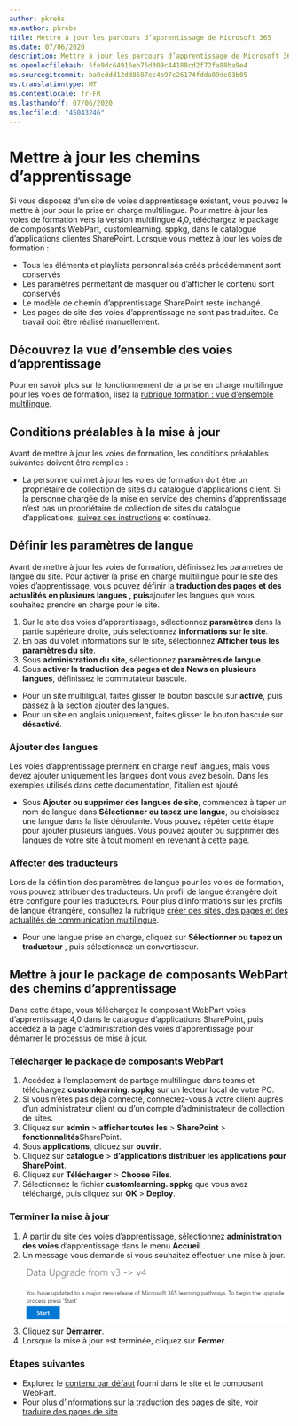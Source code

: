 ```yaml
---
author: pkrebs
ms.author: pkrebs
title: Mettre à jour les parcours d’apprentissage de Microsoft 365
ms.date: 07/06/2020
description: Mettre à jour les parcours d’apprentissage de Microsoft 365
ms.openlocfilehash: 5fe9dc64916eb75d309c44188cd2f72fa88ba9e4
ms.sourcegitcommit: ba0cddd12dd8687ec4b97c26174fdda09de83b05
ms.translationtype: MT
ms.contentlocale: fr-FR
ms.lasthandoff: 07/06/2020
ms.locfileid: "45043246"
---
```

# <a name="update-learning-pathways"></a>Mettre à jour les chemins d’apprentissage
Si vous disposez d’un site de voies d’apprentissage existant, vous pouvez le mettre à jour pour la prise en charge multilingue. Pour mettre à jour les voies de formation vers la version multilingue 4,0, téléchargez le package de composants WebPart, customlearning. sppkg, dans le catalogue d’applications clientes SharePoint. Lorsque vous mettez à jour les voies de formation :  

- Tous les éléments et playlists personnalisés créés précédemment sont conservés
- Les paramètres permettant de masquer ou d’afficher le contenu sont conservés
- Le modèle de chemin d’apprentissage SharePoint reste inchangé.
- Les pages de site des voies d’apprentissage ne sont pas traduites. Ce travail doit être réalisé manuellement.

## <a name="read-the-learning-pathways-multilingual-overview"></a>Découvrez la vue d’ensemble des voies d’apprentissage
Pour en savoir plus sur le fonctionnement de la prise en charge multilingue pour les voies de formation, lisez la [rubrique formation : vue d’ensemble multilingue](custom_overview.md). 

## <a name="prerequisites-to-update"></a>Conditions préalables à la mise à jour
Avant de mettre à jour les voies de formation, les conditions préalables suivantes doivent être remplies :
- La personne qui met à jour les voies de formation doit être un propriétaire de collection de sites du catalogue d’applications client. Si la personne chargée de la mise en service des chemins d’apprentissage n’est pas un propriétaire de collection de sites du catalogue d’applications, [suivez ces instructions](addappadmin.md) et continuez. 

## <a name="set-language-settings"></a>Définir les paramètres de langue 
Avant de mettre à jour les voies de formation, définissez les paramètres de langue du site. Pour activer la prise en charge multilingue pour le site des voies d’apprentissage, vous pouvez définir la **traduction des pages et des actualités en plusieurs langues** **, puis**ajouter les langues que vous souhaitez prendre en charge pour le site.
1.  Sur le site des voies d’apprentissage, sélectionnez **paramètres** dans la partie supérieure droite, puis sélectionnez **informations sur le site**.
2.  En bas du volet informations sur le site, sélectionnez **Afficher tous les paramètres du site**.
3.  Sous **administration du site**, sélectionnez **paramètres de langue**.
4.  Sous **activer la traduction des pages et des News en plusieurs langues**, définissez le commutateur bascule. 
- Pour un site multiligual, faites glisser le bouton bascule sur **activé**, puis passez à la section ajouter des langues. 
- Pour un site en anglais uniquement, faites glisser le bouton bascule sur **désactivé**.

### <a name="add-languages"></a>Ajouter des langues
Les voies d’apprentissage prennent en charge neuf langues, mais vous devez ajouter uniquement les langues dont vous avez besoin. Dans les exemples utilisés dans cette documentation, l’italien est ajouté. 
- Sous **Ajouter ou supprimer des langues de site**, commencez à taper un nom de langue dans **Sélectionner ou tapez une langue**, ou choisissez une langue dans la liste déroulante. Vous pouvez répéter cette étape pour ajouter plusieurs langues. Vous pouvez ajouter ou supprimer des langues de votre site à tout moment en revenant à cette page.
 
### <a name="assign-translators"></a>Affecter des traducteurs
Lors de la définition des paramètres de langue pour les voies de formation, vous pouvez attribuer des traducteurs. Un profil de langue étrangère doit être configuré pour les traducteurs. Pour plus d’informations sur les profils de langue étrangère, consultez la rubrique [créer des sites, des pages et des actualités de communication multilingue](https://support.office.com/article/2bb7d610-5453-41c6-a0e8-6f40b3ed750c).  
- Pour une langue prise en charge, cliquez sur **Sélectionner ou tapez un traducteur** , puis sélectionnez un convertisseur. 

## <a name="update-the-learning-pathways-web-part-package"></a>Mettre à jour le package de composants WebPart des chemins d’apprentissage
Dans cette étape, vous téléchargez le composant WebPart voies d’apprentissage 4,0 dans le catalogue d’applications SharePoint, puis accédez à la page d’administration des voies d’apprentissage pour démarrer le processus de mise à jour.

### <a name="upload-the-web-part-package"></a>Télécharger le package de composants WebPart
1.  Accédez à l’emplacement de partage multilingue dans teams et téléchargez **customlearning. sppkg** sur un lecteur local de votre PC. 
2.  Si vous n’êtes pas déjà connecté, connectez-vous à votre client auprès d’un administrateur client ou d’un compte d’administrateur de collection de sites. 
3.  Cliquez sur **admin**  >  **afficher toutes les**  >  **SharePoint**  >  **fonctionnalités**SharePoint. 
4.  Sous **applications**, cliquez sur **ouvrir**. 
5.  Cliquez sur **catalogue**  >  **d’applications distribuer les applications pour SharePoint**. 
6.  Cliquez sur **Télécharger**  >  **Choose Files**. 
7.  Sélectionnez le fichier **customlearning. sppkg** que vous avez téléchargé, puis cliquez sur **OK**  >  **Deploy**. 

### <a name="complete-the-update"></a>Terminer la mise à jour
1.  À partir du site des voies d’apprentissage, sélectionnez **administration des voies** d’apprentissage dans le menu **Accueil** . 
2.  Un message vous demande si vous souhaitez effectuer une mise à jour. 
![custom_update_adminprompt_ml.png](media/custom_update_adminprompt_ml.png)
3.  Cliquez sur **Démarrer**. 
4. Lorsque la mise à jour est terminée, cliquez sur **Fermer**. 

### <a name="next-steps"></a>Étapes suivantes
- Explorez le [contenu par défaut](custom_exploresite.md) fourni dans le site et le composant WebPart.
- Pour plus d’informations sur la traduction des pages de site, voir [traduire des pages de site](custom_translate_page_ml.md). 

